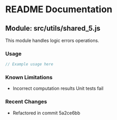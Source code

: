 # README Documentation

## Module: src/utils/shared_5.js

This module handles logic errors operations.

### Usage

```java
// Example usage here
```

### Known Limitations

- Incorrect computation results Unit tests fail

### Recent Changes

- Refactored in commit 5a2ce6bb
